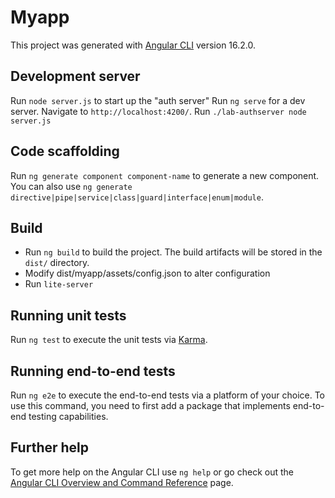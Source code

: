 # Myapp

This project was generated with [Angular CLI](https://github.com/angular/angular-cli) version 16.2.0.

## Development server

Run `node server.js` to start up the "auth server"
Run `ng serve` for a dev server. Navigate to `http://localhost:4200/`.
Run `./lab-authserver node server.js`

## Code scaffolding

Run `ng generate component component-name` to generate a new component. You can also use `ng generate directive|pipe|service|class|guard|interface|enum|module`.

## Build

- Run `ng build` to build the project. The build artifacts will be stored in the `dist/` directory.
- Modify dist/myapp/assets/config.json to alter configuration 
- Run `lite-server`

## Running unit tests

Run `ng test` to execute the unit tests via [Karma](https://karma-runner.github.io).

## Running end-to-end tests

Run `ng e2e` to execute the end-to-end tests via a platform of your choice. To use this command, you need to first add a package that implements end-to-end testing capabilities.

## Further help

To get more help on the Angular CLI use `ng help` or go check out the [Angular CLI Overview and Command Reference](https://angular.io/cli) page.
